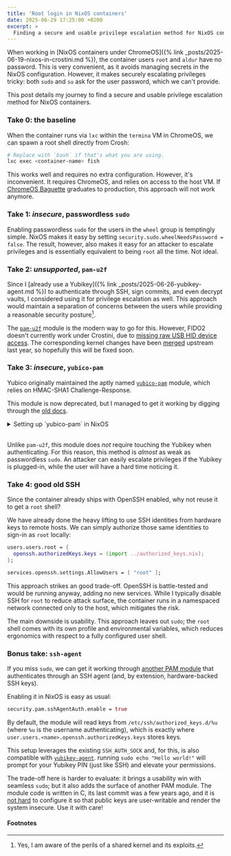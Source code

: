 ```yaml
---
title: 'Root login in NixOS containers'
date: 2025-06-29 17:25:00 +0200
excerpt: >
  Finding a secure and usable privilege escalation method for NixOS containers.
---
```


When working in [NixOS containers under ChromeOS]({% link
_posts/2025-06-19-nixos-in-crostini.md %}), the container users `root` and
`aldur` have no password. This is very convenient, as it avoids managing
secrets in the NixOS configuration. However, it makes securely escalating
privileges tricky: both `sudo` and `su` ask for the user password, which we
can't provide.

This post details my journey to find a secure and usable privilege escalation
method for NixOS containers.

### Take 0: the baseline

When the container runs via `lxc` within the `termina` VM in ChromeOS, we
can spawn a root shell directly from Crosh:

```bash
# Replace with `bash` if that's what you are using.
lxc exec <container-name> fish
```

This works well and requires no extra configuration. However, it's
inconvenient. It requires ChromeOS, and relies on access to the host VM. If
[ChromeOS
Baguette](https://chromium.googlesource.com/chromiumos/platform2/+/HEAD/vm_tools/baguette_image/)
graduates to production, this approach will not work anymore.

### Take 1: _insecure_, passwordless `sudo`

Enabling passwordless `sudo` for the users in the `wheel` group is temptingly
simple. NixOS makes it easy by setting `security.sudo.wheelNeedsPassword =
false`. The result, however, also makes it easy for an attacker to escalate
privileges and is essentially equivalent to being `root` all the time. Not
ideal.

### Take 2: _unsupported_, `pam-u2f`

Since I [already use a Yubikey]({% link _posts/2025-06-26-yubikey-agent.md %})
to authenticate through SSH, sign commits, and even decrypt vaults, I
considered using it for privilege escalation as well. This approach would
maintain a separation of concerns between the users while
providing a reasonable security posture[^shared_kernel].

The [`pam-u2f`](https://github.com/Yubico/pam-u2f) module is the modern way to
go for this. However, FIDO2 doesn't currently work under Crostini, due to
[missing raw USB HID device
access](https://github.com/Yubico/yubikey-manager/issues/464). The
corresponding kernel changes have been
[merged](https://issuetracker.google.com/issues/215265422?pli=1) upstream last
year, so hopefully this will be fixed soon.

### Take 3: _insecure_, `yubico-pam`

Yubico originally maintained the aptly named
[`yubico-pam`](https://github.com/Yubico/yubico-pam/tree/master) module, which
relies on HMAC-SHA1 Challenge-Response. 

This module is now deprecated, but I managed to get it working by digging
through the [old
docs](https://github.com/Yubico/yubico-pam/blob/master/doc/Authentication_Using_Challenge-Response.adoc).

<details markdown=1>
  <summary markdown=span>Setting up `yubico-pam` in NixOS</summary>

First, setup the Yubikey:

```bash
# Configure the Yubikey OTP Slot 2 for Challenge-Response
nix shell nixpkgs#yubikey-personalization
ykpersonalize -2 -ochal-resp -ochal-hmac -ohmac-lt64 -oserial-api-visible

# Now generate the challenge/response file
nix shell nixpkgs#yubikey-pam
ykpamcfg -2 -v -t /tmp

# This will create a file named <user>-<yubikey-serial>, e.g. aldur-324448.
# Copy its contents.
```

Next, configure `yubico-pam` in NixOS so that it relies on local
challenge/response (instead of cloud-based) and so that the Yubikey replaces
the password:

```nix
systemd.tmpfiles.rules = let
  rootChallenge =
    "v2:6fb040e2db2e5b881884adc0e60f8309f4929232e266344a790e7dd2f66b0b633d9e100cd6178258de0ad3cfb23d6a16536652d995f6238c2adc5c39880afe:a6055bd637546b2a87282ef3dc9023d5c99a637c:b21fbb0c37b317d14291db0cad4ea1e9f0a3f2687fea06b87d57983c229f0646:10000:2";
in [
  "d /var/yubico 0700 root root - -"
  "f /var/yubico/root-25972834 0600 root root - ${rootChallenge}"
];

# NOTE: By default this enables yubico auth for _all_ PAM services.
security.pam.yubico = {
  mode = "challenge-response";
  enable = true;
  control = "sufficient";
  challengeResponsePath = "/var/yubico";
};
```

Lastly, rebuild your system configuration, plug-in the Yubikey, attach it to
the Termina VM, and try using `su` or `sudo` to escalate privileges.

</details><br/>

Unlike `pam-u2f`, this module does _not_ require touching the Yubikey when
authenticating. For this reason, this method is _almost_ as weak as
passwordless `sudo`. An attacker can easily escalate privileges if the Yubikey
is plugged-in, while the user will have a hard time noticing it.

### Take 4: good old SSH

Since the container already ships with OpenSSH enabled, why not reuse it
to get a `root` shell?

We have already done the heavy lifting to use SSH identities from hardware
keys to remote hosts. We can simply authorize those same identities to sign-in as
`root` locally:

```nix
users.users.root = {
  openssh.authorizedKeys.keys = (import ../authorized_keys.nix);
};

services.openssh.settings.AllowUsers = [ "root" ];
```

This approach strikes an good trade-off. OpenSSH is battle-tested and would be
running anyway, adding no new services. While I typically disable SSH for
`root` to reduce attack surface, the container runs in a namespaced network
connected only to the host, which mitigates the risk. 

The main downside is usability. This approach leaves out `sudo`; the `root`
shell comes with its own profile and environmental variables, which reduces
ergonomics with respect to a fully configured user shell.

### Bonus take: `ssh-agent`

If you miss `sudo`, we can get it working through [another PAM
module](https://github.com/jbeverly/pam_ssh_agent_auth) that authenticates
through an SSH agent (and, by extension, hardware-backed SSH keys).

Enabling it in NixOS is easy as usual:

```nix
security.pam.sshAgentAuth.enable = true
```

By default, the module will read keys from `/etc/ssh/authorized_keys.d/%u`
(where `%u` is the username authenticating), which is exactly where
`user.users.<name>.openssh.authorizedKeys.keys` stores keys.

This setup leverages the existing `SSH_AUTH_SOCK` and, for this, is also
compatible with
[`yubikey-agent`](https://github.com/FiloSottile/yubikey-agent). running `sudo
echo "Hello world!"` will prompt for your Yubikey PIN (just like SSH) and
elevate your permissions.

The trade-off here is harder to evaluate: it brings a usability win with
seamless `sudo`; but it also adds the surface of another PAM module. The module
code is written in C, its last commit was a few years ago, and it is [not
hard](https://github.com/NixOS/nixpkgs/issues/31611) to configure it so that
public keys are user-writable and render the system insecure. Use it with care!

#### Footnotes

[^shared_kernel]: Yes, I am aware of the perils of a shared kernel and its exploits.

